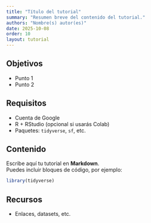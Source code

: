 ```yaml
---
title: "Título del tutorial"
summary: "Resumen breve del contenido del tutorial."
authors: "Nombre(s) autor(es)"
date: 2025-10-08
order: 10
layout: tutorial
---
```


## Objetivos
- Punto 1
- Punto 2

## Requisitos
- Cuenta de Google
- R + RStudio (opcional si usarás Colab)
- Paquetes: `tidyverse`, `sf`, etc.

## Contenido
Escribe aquí tu tutorial en **Markdown**.  
Puedes incluir bloques de código, por ejemplo:

```r
library(tidyverse)
```

## Recursos
- Enlaces, datasets, etc.
